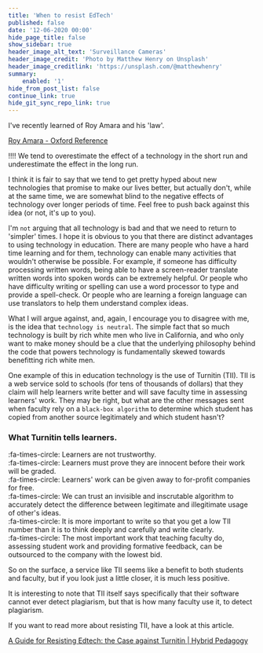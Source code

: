 ```yaml
---
title: 'When to resist EdTech'
published: false
date: '12-06-2020 00:00'
hide_page_title: false
show_sidebar: true
header_image_alt_text: 'Surveillance Cameras'
header_image_credit: 'Photo by Matthew Henry on Unsplash'
header_image_creditlink: 'https://unsplash.com/@matthewhenry'
summary:
    enabled: '1'
hide_from_post_list: false
continue_link: true
hide_git_sync_repo_link: true
---
```


I've recently learned of Roy Amara and his 'law'.

<a class="embedly-card" data-card-controls="0" href="https://www.oxfordreference.com/view/10.1093/acref/9780191826719.001.0001/q-oro-ed4-00018679">Roy Amara - Oxford Reference</a>

 <script async src="//cdn.embedly.com/widgets/platform.js" charset="UTF-8"></script>

!!!! We tend to overestimate the effect of a technology in the short run and underestimate the effect in the long run.

I think it is fair to say that we tend to get pretty hyped about new technologies that promise to make our lives better, but actually don't, while at the same time, we are somewhat blind to the negative effects of technology over longer periods of time. Feel free to push back against this idea (or not, it's up to you).

I'm `not` arguing that all technology is bad and that we need to return to 'simpler' times. I hope it is obvious to you that there are distinct advantages to using technology in education. There are many people who have a hard time learning and for them, technology can enable many activities that wouldn't otherwise be possible. For example, if someone has difficulty processing written words, being able to have a screen-reader translate written words into spoken words can be extremely helpful. Or people who have difficulty writing or spelling can use a word processor to type and provide a spell-check. Or people who are learning a foreign language can use translators to help them understand complex ideas.

What I will argue against, and, again, I encourage you to disagree with me, is the idea that `technology is neutral`. The simple fact that so much technology is built by rich white men who live in California, and who only want to make money should be a clue that the underlying philosophy behind the code that powers technology is fundamentally skewed towards benefitting rich white men.

One example of this in education technology is the use of Turnitin (TII).  TII is a web service sold to schools (for tens of thousands of dollars) that they claim will help learners write better and will save faculty time in assessing learners' work. They may be right, but what are the other messages sent when faculty rely on a `black-box algorithm` to determine which student has copied from another source legitimately and which student hasn't?

### What Turnitin tells learners.

:fa-times-circle: Learners are not trustworthy. <br>
:fa-times-circle: Learners must prove they are innocent before their work will be graded. <br>
:fa-times-circle: Learners' work can be given away to for-profit companies for free. <br>
:fa-times-circle: We can trust an invisible and inscrutable algorithm to accurately detect the difference between legitimate and illegitimate usage of other's ideas. <br>
:fa-times-circle: It is more important to write so that you get a low TII number than it is to think deeply and carefully and write clearly. <br>
:fa-times-circle: The most important work that teaching faculty do, assessing student work and providing formative feedback, can be outsourced to the company with the lowest bid. <br>

So on the surface, a service like TII seems like a benefit to both students and faculty, but if you look just a little closer, it is much less positive.

It is interesting to note that TII itself says specifically that their software cannot ever detect plagiarism, but that is how many faculty use it, to detect plagiarism.

If you want to read more about resisting TII, have a look at this article.

<a class="embedly-card" data-card-controls="0" href="http://hybridpedagogy.org/resisting-edtech/">A Guide for Resisting Edtech: the Case against Turnitin | Hybrid Pedagogy</a>

<script async src="//cdn.embedly.com/widgets/platform.js" charset="UTF-8"></script>
